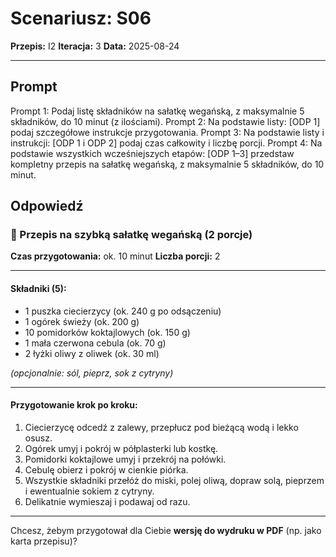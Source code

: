 ﻿# Scenariusz: S06
**Przepis:** I2
**Iteracja:** 3
**Data:** 2025-08-24

---

## Prompt
Prompt 1: Podaj listę składników na sałatkę wegańską, z maksymalnie 5 składników, do 10 minut (z ilościami). Prompt 2: Na podstawie listy: [ODP 1] podaj szczegółowe instrukcje przygotowania. Prompt 3: Na podstawie listy i instrukcji: [ODP 1 i ODP 2] podaj czas całkowity i liczbę porcji. Prompt 4: Na podstawie wszystkich wcześniejszych etapów: [ODP 1–3] przedstaw kompletny przepis na sałatkę wegańską, z maksymalnie 5 składników, do 10 minut.


## Odpowiedź
### 🥗 Przepis na szybką sałatkę wegańską (2 porcje)

**Czas przygotowania:** ok. 10 minut
**Liczba porcji:** 2

---

#### Składniki (5):

* 1 puszka ciecierzycy (ok. 240 g po odsączeniu)
* 1 ogórek świeży (ok. 200 g)
* 10 pomidorków koktajlowych (ok. 150 g)
* 1 mała czerwona cebula (ok. 70 g)
* 2 łyżki oliwy z oliwek (ok. 30 ml)

*(opcjonalnie: sól, pieprz, sok z cytryny)*

---

#### Przygotowanie krok po kroku:

1. Ciecierzycę odcedź z zalewy, przepłucz pod bieżącą wodą i lekko osusz.
2. Ogórek umyj i pokrój w półplasterki lub kostkę.
3. Pomidorki koktajlowe umyj i przekrój na połówki.
4. Cebulę obierz i pokrój w cienkie piórka.
5. Wszystkie składniki przełóż do miski, polej oliwą, dopraw solą, pieprzem i ewentualnie sokiem z cytryny.
6. Delikatnie wymieszaj i podawaj od razu.

---

Chcesz, żebym przygotował dla Ciebie **wersję do wydruku w PDF** (np. jako karta przepisu)?
